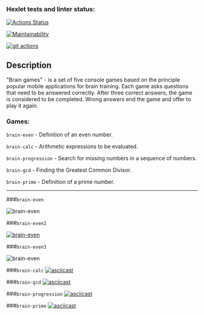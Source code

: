 ### Hexlet tests and linter status:
[![Actions Status](https://github.com/pavelpminaev/python-project-lvl1/workflows/hexlet-check/badge.svg)](https://github.com/pavelpminaev/python-project-lvl1/actions)

[![Maintainability](https://api.codeclimate.com/v1/badges/77afecb9ec83c0774e68/maintainability)](https://codeclimate.com/github/pavelpminaev/python-project-lvl1/maintainability)

[![git actions](https://github.com/pavelpminaev/python-project-lvl1/actions/workflows/github-actions.yml/badge.svg)](https://github.com/pavelpminaev/python-project-lvl1/actions/workflows/github-actions.yml)

## Description
"Brain games" - is a set of five console games based on the principle
popular mobile applications for brain training.
Each game asks questions that need to be answered correctly.
After three correct answers, the game is considered to be completed.
Wrong answers end the game and offer to play it again.
### Games: 
```brain-even``` - Definition of an even number.

```brain-calc``` - Arithmetic expressions to be evaluated.

```brain-progression``` - Search for missing numbers in a sequence of numbers.

```brain-gcd``` - Finding the Greatest Common Divisor.

```brain-prime``` - Definition of a prime number.

---
###```brain-even```

![brain-even](asciinema/brain-even.cast)

###```brain-even2```

[![brain-even](https://asciinema.org/a/bnBAQfBlUTuP5LsBqe3J3sQx2.svg)](https://github.com/pavelpminaev/python-project-lvl1/blob/main/asciinema/brain-even.gif)

###```brain-even3```

![brain-even](https://asciinema.org/a/2zu1ylUNWduUH6kizagxiiUpM)

###```brain-calc```
[![asciicast](https://asciinema.org/a/bnBAQfBlUTuP5LsBqe3J3sQx2.svg)](https://asciinema.org/a/bnBAQfBlUTuP5LsBqe3J3sQx2)

###```brain-gcd```
[![asciicast](https://asciinema.org/a/0f2ee0bj89gdOuIlWX4tmK5N1.svg)](https://asciinema.org/a/0f2ee0bj89gdOuIlWX4tmK5N1)

###```brain-progression```
[![asciicast](https://asciinema.org/a/WayISgGg3shU67imq02EhHyRU.svg)](https://asciinema.org/a/WayISgGg3shU67imq02EhHyRU)

###```brain-prime```
[![asciicast](https://asciinema.org/a/2zu1ylUNWduUH6kizagxiiUpM.svg)](https://asciinema.org/a/2zu1ylUNWduUH6kizagxiiUpM)

